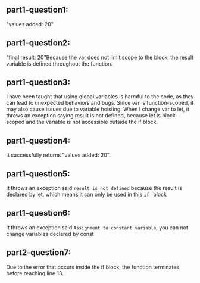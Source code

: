 ## part1-question1: 
"values added: 20"

## part1-question2: 
"final result: 20"Because the var does not limit scope to the block, the result variable is defined
throughout the function.

## part1-question3: 
I have been taught that using global variables is harmful to the code, as they can lead to unexpected
behaviors and bugs. Since var is function-scoped, it may also cause issues due to variable hoisting. When I change var to let, it throws an exception saying result is not defined, because let is block-scoped
and the variable is not accessible outside the if block.

## part1-question4:
It successfully returns "values added: 20".
## part1-question5:
It throws an exception said ```result is not defined``` because the result is declared by let, which means it can only be used in this ```if ``` block  
## part1-question6:  
It throws an exception said ```Assignment to constant variable```, you can not change variables declared by const
## part2-question7:  
Due to the error that occurs inside the if block, the function terminates before reaching line 13.